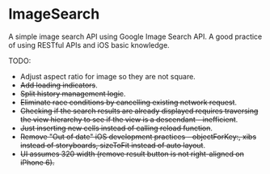 # ImageSearch
A simple image search API using Google Image Search API. A good practice of using RESTful APIs and iOS basic knowledge.

TODO:

- Adjust aspect ratio for image so they are not square.
- ~~Add loading indicators~~.
- ~~Split history management logic~~. 
- ~~Eliminate race conditions by cancelling existing network request~~.
- ~~Checking if the search results are already displayed requires traversing the view hierarchy to see if the view is a descendant - inefficient~~. 
- ~~Just inserting new cells instead of calling reload function~~. 
- ~~Remove "Out of date" iOS development practices - objectForKey:, xibs instead of storyboards, sizeToFit instead of auto layout~~. 
- ~~UI assumes 320 width (remove result button is not right-aligned on iPhone 6).~~
